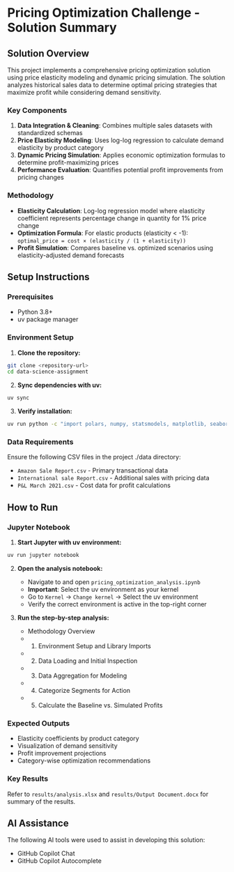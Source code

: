 
# Pricing Optimization Challenge - Solution Summary

## Solution Overview

This project implements a comprehensive pricing optimization solution using price elasticity modeling and dynamic pricing simulation. The solution analyzes historical sales data to determine optimal pricing strategies that maximize profit while considering demand sensitivity.

### Key Components

1. **Data Integration & Cleaning**: Combines multiple sales datasets with standardized schemas
2. **Price Elasticity Modeling**: Uses log-log regression to calculate demand elasticity by product category
3. **Dynamic Pricing Simulation**: Applies economic optimization formulas to determine profit-maximizing prices
4. **Performance Evaluation**: Quantifies potential profit improvements from pricing changes

### Methodology

- **Elasticity Calculation**: Log-log regression model where elasticity coefficient represents percentage change in quantity for 1% price change
- **Optimization Formula**: For elastic products (elasticity < -1): `optimal_price = cost × (elasticity / (1 + elasticity))`
- **Profit Simulation**: Compares baseline vs. optimized scenarios using elasticity-adjusted demand forecasts

## Setup Instructions

### Prerequisites
- Python 3.8+
- uv package manager

### Environment Setup

1. **Clone the repository:**
```bash
git clone <repository-url>
cd data-science-assignment
```

2. **Sync dependencies with uv:**
```bash
uv sync
```

3. **Verify installation:**
```bash
uv run python -c "import polars, numpy, statsmodels, matplotlib, seaborn; print('All packages installed successfully')"
```

### Data Requirements

Ensure the following CSV files in the project ./data directory:
- `Amazon Sale Report.csv` - Primary transactional data
- `International sale Report.csv` - Additional sales with pricing data
- `P&L March 2021.csv` - Cost data for profit calculations

## How to Run

### Jupyter Notebook

1. **Start Jupyter with uv environment:**
```bash
uv run jupyter notebook
```

2. **Open the analysis notebook:**
    - Navigate to and open `pricing_optimization_analysis.ipynb`
    - **Important**: Select the uv environment as your kernel
    - Go to `Kernel` → `Change kernel` → Select the uv environment
    - Verify the correct environment is active in the top-right corner

3. **Run the step-by-step analysis:**
    - Methodology Overview
    - 1. Environment Setup and Library Imports
    - 2. Data Loading and Initial Inspection
    - 3. Data Aggregation for Modeling
    - 4. Categorize Segments for Action
    - 5. Calculate the Baseline vs. Simulated Profits

### Expected Outputs

- Elasticity coefficients by product category
- Visualization of demand sensitivity
- Profit improvement projections
- Category-wise optimization recommendations

### Key Results
Refer to `results/analysis.xlsx` and `results/Output Document.docx` for summary of the results.

## AI Assistance

The following AI tools were used to assist in developing this solution:

- GitHub Copilot Chat
- GitHub Copilot Autocomplete
